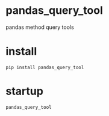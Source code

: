

# pandas_query_tool



pandas method query tools



# install

```shell
pip install pandas_query_tool
```



# startup

```shell
pandas_query_tool
```

